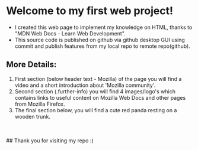 # Welcome to my first web project!
- I created this web page to implement my knowledge on HTML, thanks to "MDN Web Docs - Learn Web Development".
- This source code is published on github via github desktop GUI using commit and publish features from my local repo to remote repo(github).

## More Details:
1. First section (below header text - Mozilla) of the page you will find a video and a short introduction about 'Mozilla community'.
2. Second section (.further-info) you will find 4 images/logo's which contains links to useful content on Mozilla Web Docs and other pages from Mozilla Firefox.
3. The final section below, you will find a cute red panda resting on a wooden trunk.
<br>
<br>
## Thank you for visiting my repo :)
